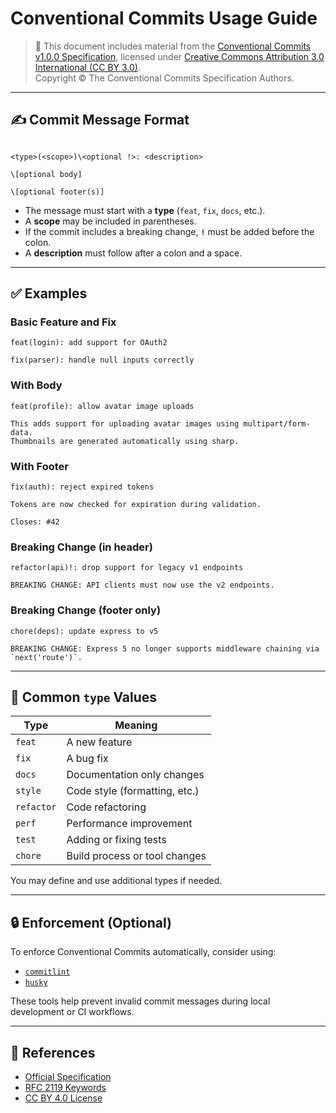 # Conventional Commits Usage Guide

> 📘 This document includes material from the [Conventional Commits v1.0.0 Specification](https://www.conventionalcommits.org/en/v1.0.0/), licensed under [Creative Commons Attribution 3.0 International (CC BY 3.0)](https://creativecommons.org/licenses/by/3.0/).  
> Copyright © The Conventional Commits Specification Authors.

---

## ✍️ Commit Message Format

```

<type>(<scope>)\<optional !>: <description>

\[optional body]

\[optional footer(s)]

````

- The message must start with a **type** (`feat`, `fix`, `docs`, etc.).
- A **scope** may be included in parentheses.
- If the commit includes a breaking change, **`!`** must be added before the colon.
- A **description** must follow after a colon and a space.

---

## ✅ Examples

### Basic Feature and Fix

```text
feat(login): add support for OAuth2

fix(parser): handle null inputs correctly
````

### With Body

```text
feat(profile): allow avatar image uploads

This adds support for uploading avatar images using multipart/form-data.
Thumbnails are generated automatically using sharp.
```

### With Footer

```text
fix(auth): reject expired tokens

Tokens are now checked for expiration during validation.

Closes: #42
```

### Breaking Change (in header)

```text
refactor(api)!: drop support for legacy v1 endpoints

BREAKING CHANGE: API clients must now use the v2 endpoints.
```

### Breaking Change (footer only)

```text
chore(deps): update express to v5

BREAKING CHANGE: Express 5 no longer supports middleware chaining via `next('route')`.
```

---

## 📌 Common `type` Values

| Type       | Meaning                       |
| ---------- | ----------------------------- |
| `feat`     | A new feature                 |
| `fix`      | A bug fix                     |
| `docs`     | Documentation only changes    |
| `style`    | Code style (formatting, etc.) |
| `refactor` | Code refactoring              |
| `perf`     | Performance improvement       |
| `test`     | Adding or fixing tests        |
| `chore`    | Build process or tool changes |

You may define and use additional types if needed.

---

## 🔒 Enforcement (Optional)

To enforce Conventional Commits automatically, consider using:

- [`commitlint`](https://github.com/conventional-changelog/commitlint)
- [`husky`](https://typicode.github.io/husky)

These tools help prevent invalid commit messages during local development or CI workflows.

---

## 🔗 References

- [Official Specification](https://www.conventionalcommits.org/en/v1.0.0/)
- [RFC 2119 Keywords](https://www.rfc-editor.org/rfc/rfc2119)
- [CC BY 4.0 License](https://creativecommons.org/licenses/by/4.0/)
